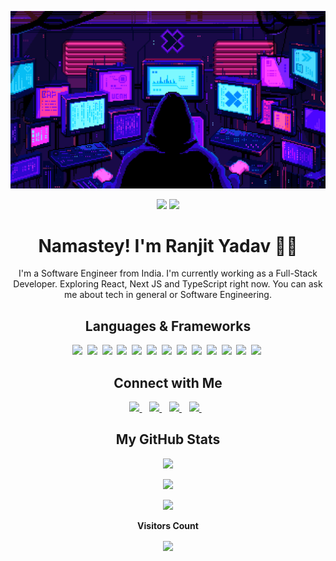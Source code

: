 ![image](covers/hacker.gif)

<p align="center">
<a href="https://www.twitter.com/13yadav_" target="_blank" rel="noreferrer"><img src="https://img.shields.io/twitter/follow/13yadav_?logo=twitter&style=for-the-badge&color=fd428d&labelColor=423f6d" /></a>
<a href="https://www.github.com/13yadav" target="_blank" rel="noreferrer"><img src="https://img.shields.io/github/followers/13yadav?logo=github&style=for-the-badge&color=fd428d&labelColor=423f6d" /></a>
</p>

<h1 align="center">Namastey! I'm Ranjit Yadav 👨‍💻</h1>

<p align='center'>
  I'm a Software Engineer from India. I'm currently working as a Full-Stack Developer. Exploring React, Next JS and TypeScript right now. You can ask me about tech in general or Software Engineering.
</p>

<h2 align='center'>Languages & Frameworks</h2>

<p align='center'>
  <img src='https://img.shields.io/badge/Laravel-423f6d?style=for-the-badge&logo=laravel&logoColor=fd428d'>&nbsp;
  <img src='https://img.shields.io/badge/PHP-423f6d?style=for-the-badge&logo=php&logoColor=fd428d'>&nbsp;
  <img src='https://img.shields.io/badge/JavaScript-423f6d?style=for-the-badge&logo=javascript&logoColor=fd428d'>&nbsp;
  <img src='https://img.shields.io/badge/React-423f6d?style=for-the-badge&logo=react&logoColor=fd428d'>&nbsp;
  <img src='https://img.shields.io/badge/VueJS-423f6d?style=for-the-badge&logo=vue.js&logoColor=fd428d'>&nbsp;
  <img src='https://img.shields.io/badge/NodeJS-423f6d?style=for-the-badge&logo=javascript&logoColor=fd428d'>&nbsp;
  <img src='https://img.shields.io/badge/Java-423f6d?style=for-the-badge&logo=java&logoColor=fd428d'>&nbsp;
  <img src='https://img.shields.io/badge/Kotlin-423f6d?style=for-the-badge&logo=kotlin&logoColor=fd428d'>&nbsp;
  <img src='https://img.shields.io/badge/Android-423f6d?style=for-the-badge&logo=android&logoColor=fd428d'>&nbsp;
  <img src='https://img.shields.io/badge/TypeScript-423f6d?style=for-the-badge&logo=typescript&logoColor=fd428d'>&nbsp;
  <img src='https://img.shields.io/badge/Bootstrap-423f6d?style=for-the-badge&logo=bootstrap&logoColor=fd428d'>&nbsp;
  <img src='https://img.shields.io/badge/Tailwind-423f6d?style=for-the-badge&logo=tailwindcss&logoColor=fd428d'>&nbsp;
  <img src='https://img.shields.io/badge/MySQL-423f6d?style=for-the-badge&logo=mysql&logoColor=fd428d'>&nbsp;
</p>

<h2 align='center'>Connect with Me</h2>

<p align='center'>
  <a href="https://twitter.com/13yadav_" target="_blank">
    <img src="https://img.shields.io/badge/Twitter-423f6d?style=for-the-badge&logo=twitter&logoColor=fd428d" />        
  </a>&nbsp;&nbsp;
  <a href="https://linkedin.com/in/13yadav" target="_blank">
    <img src="https://img.shields.io/badge/LinkedIN-423f6d?style=for-the-badge&logo=linkedin&logoColor=fd428d" />
  </a>&nbsp;&nbsp;
  <a href="https://instagram.com/13yadav" target="_blank">
    <img src="https://img.shields.io/badge/Instagram-423f6d?style=for-the-badge&logo=instagram&logoColor=fd428d" />        
  </a>&nbsp;&nbsp;
  <a href="mailto:yadavranjit521@gmail.com" target="_blank">
    <img src="https://img.shields.io/badge/Gmail-423f6d?style=for-the-badge&logo=gmail&logoColor=fd428d" />        
  </a>&nbsp;&nbsp;
</p>

<h2 align='center'>My GitHub Stats</h2>

<p align="center">
 <img  src="https://github-readme-streak-stats.herokuapp.com/?user=13yadav&show_icons=true&locale=en&layout=compact&theme=radical&line_height=0" />
</p>

<p align="center">
 <img src="https://activity-graph.herokuapp.com/graph?username=13yadav&theme=redical">
</p>

<p align="center">
 <img  src="https://github-readme-stats.vercel.app/api/top-langs/?username=13yadav&hide=html,css&layout=compact&theme=radical" />
</p>

<p align="center"><b>Visitors Count</b></p>
<p align="center"><img align="center" src="https://profile-counter.glitch.me/{13yadav}/count.svg" /></p>

<!-- Links -->

[twitter]: https://twitter.com/13yadav_
[instagram]: https://instagram.com/13yadav
[linkedin]: https://linkedin.com/in/13yadav
[github]: https://github.com/13yadav
